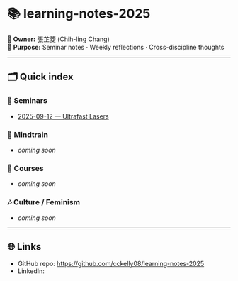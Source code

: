 # 📚 learning-notes-2025

🎯 **Owner:** 張芷菱 (Chih-ling Chang)  
🧩 **Purpose:** Seminar notes · Weekly reflections · Cross-discipline thoughts

---

## 🗂 Quick index

### 🔬 Seminars
- [2025-09-12 — Ultrafast Lasers](./seinars/2025-09-12-ultrafast-lasers.md)

### 🧠 Mindtrain
- _coming soon_

### 📖 Courses
- _coming soon_

### 🎶 Culture / Feminism
- _coming soon_

---

## 🌐 Links
- GitHub repo: https://github.com/cckelly08/learning-notes-2025  
- LinkedIn: 
